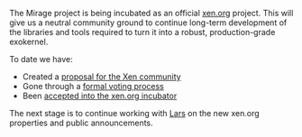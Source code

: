 The Mirage project is being incubated as an official
[xen.org](http://xen.org) project. This will give us a neutral
community ground to continue long-term development of the libraries
and tools required to turn it into a robust, production-grade
exokernel.

To date we have:

- Created a [proposal for the Xen community](http://wiki.xen.org/wiki/Mirage_Incubation_Project_Proposal)
- Gone through a [formal voting process](http://markmail.org/message/ikpv4djvamqpqaez)
- Been [accepted into the xen.org incubator](http://markmail.org/message/ax66a2orx4gh7ak2)

The next stage is to continue working with
[Lars](http://wiki.xen.org/wiki/User:Lars.kurth) on the new xen.org
properties and public announcements.
